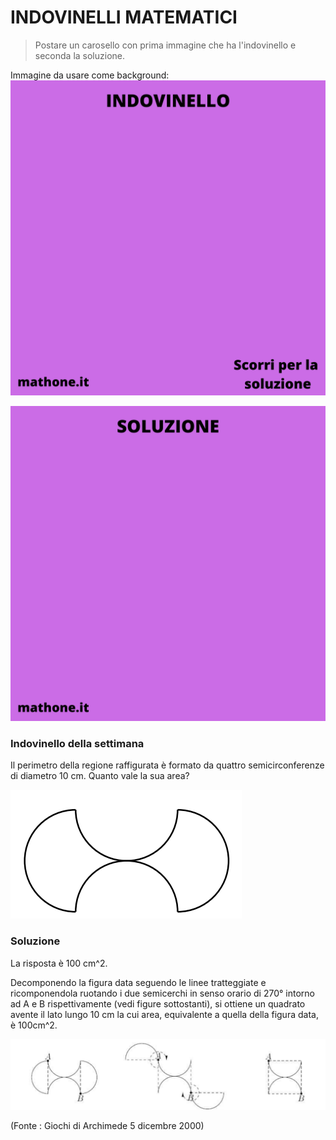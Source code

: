 # INDOVINELLI MATEMATICI

> Postare un carosello con prima immagine che ha l'indovinello e seconda la soluzione.

Immagine da usare come background:
![Template indovinelli](templateIndovinello.png)

![Template soluzione](templateSoluzione.png)

### Indovinello della settimana

Il perimetro della regione raffigurata è formato da quattro semicirconferenze di diametro 10 cm. Quanto vale la sua area?

![Immagine del problema](olimpiadi.png)

### Soluzione

La risposta è 100 cm^2. 

Decomponendo la figura data seguendo le linee tratteggiate e ricomponendola ruotando i due semicerchi in senso orario di 270° intorno ad A e B rispettivamente (vedi figure sottostanti), si ottiene un quadrato avente il lato lungo 10 cm la cui area, equivalente a quella della figura data, è 100cm^2. 

![Soluzione](soluzioneOlimpiadi.png)

(Fonte : Giochi di Archimede 5 dicembre 2000)